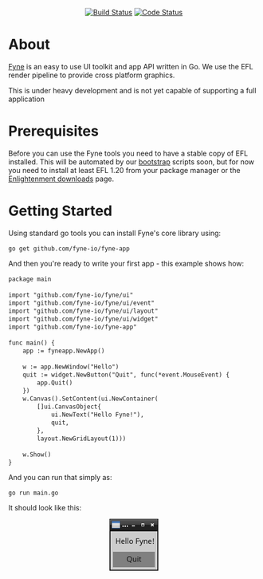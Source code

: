 <p align="center">
  <a href="https://travis-ci.org/fyne-io/fyne"><img src="https://travis-ci.org/fyne-io/fyne.svg" alt="Build Status" /></a>
  <a href="https://goreportcard.com/report/github.com/fyne-io/fyne"><img src="https://goreportcard.com/badge/github.com/fyne-io/fyne" alt="Code Status" /></a>
</p>

# About

[Fyne](http://fyne.io) is an easy to use UI toolkit and app API written in Go. We use the EFL render pipeline to provide cross platform graphics.

This is under heavy development and is not yet capable of supporting a full application

# Prerequisites

Before you can use the Fyne tools you need to have a stable copy of EFL installed. This will be automated by our [bootstrap](https://github.com/fyne-io/bootstrap/) scripts soon, but for now you need to install at least EFL 1.20 from your package manager or the [Enlightenment downloads](https://download.enlightenment.org/rel/libs/efl/) page.

# Getting Started

Using standard go tools you can install Fyne's core library using:

    go get github.com/fyne-io/fyne-app

And then you're ready to write your first app - this example shows how:

    package main

    import "github.com/fyne-io/fyne/ui"
    import "github.com/fyne-io/fyne/ui/event"
    import "github.com/fyne-io/fyne/ui/layout"
    import "github.com/fyne-io/fyne/ui/widget"
    import "github.com/fyne-io/fyne-app"

    func main() {
    	app := fyneapp.NewApp()

    	w := app.NewWindow("Hello")
    	quit := widget.NewButton("Quit", func(*event.MouseEvent) {
    		app.Quit()
    	})
    	w.Canvas().SetContent(ui.NewContainer(
    		[]ui.CanvasObject{
    			ui.NewText("Hello Fyne!"),
    			quit,
    		},
    		layout.NewGridLayout(1)))

    	w.Show()
    }

And you can run that simply as:

    go run main.go

It should look like this:

<p align="center" markdown="1">
  <img src="hello.png" alt="Fyne Screenshot" />
</p>
